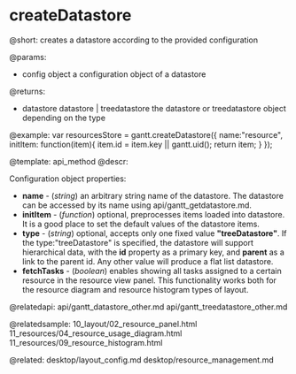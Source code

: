 createDatastore
=============

@short:
	creates a datastore according to the provided configuration

@params:

- config			object			a configuration object of a datastore

@returns:
- datastore	datastore | treedatastore		the datastore or treedatastore object depending on the type

@example:
var resourcesStore = gantt.createDatastore({
	name:"resource",
	initItem: function(item){
		item.id = item.key || gantt.uid();
		return item;
	}
});



@template:	api_method
@descr:

Configuration object properties:

- **name** - (*string*) an arbitrary string name of the datastore. The datastore can be accessed by its name using api/gantt_getdatastore.md.
- **initItem** - (*function*) optional, preprocesses items loaded into datastore. It is a good place to set the default values of the datastore items.
- **type** - (*string*) optional, accepts only one fixed value **"treeDatastore"**. If the type:"treeDatastore" is specified, the datastore will support hierarchical data, with the **id** property as a primary key, 
and **parent** as a link to the parent id. Any other value will produce a flat list datastore.
- **fetchTasks** - (*boolean*) enables showing all tasks assigned to a certain resource in the resource view panel. This functionality works both for the resource diagram and resource histogram types of layout.

@relatedapi: api/gantt_datastore_other.md
api/gantt_treedatastore_other.md

@relatedsample:
10_layout/02_resource_panel.html
11_resources/04_resource_usage_diagram.html
11_resources/09_resource_histogram.html

@related:
desktop/layout_config.md
desktop/resource_management.md

